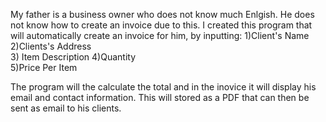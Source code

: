 My father is a business owner who does not know much Enlgish. He does not know how to create an invoice due to this. I created this program that will automatically create an invoice for him, by inputting:
1)Client's Name
2)Clients's Address  
3) Item Description
4)Quantity  
5)Price Per Item

The program will the calculate the total and in the inovice it will display his email and contact information. This will stored as a PDF that can then be sent as email to his clients. 
